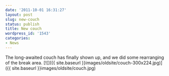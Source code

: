 ```yaml
---
date: '2011-10-01 16:31:27'
layout: post
slug: new-couch
status: publish
title: New couch
wordpress_id: '1543'
categories:
- News
---
```


The long-awaited couch has finally shown up, and we did some rearranging of the break area.
[![]({{ site.baseurl }}images/oldsite/couch-300x224.jpg)]({{ site.baseurl }}images/oldsite/couch.jpg)
